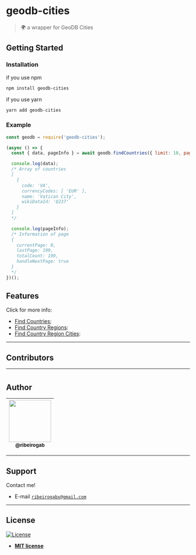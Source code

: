<!-- <h1 align="center">
<img src="https://i.ibb.co/WysD55S/geodb-cities.png" alt="GeoDB Cities" width="250"/>
</h1> -->

# geodb-cities

> 🌍  a wrapper for GeoDB Cities

## Getting Started

### Installation

if you use npm

```zsh
npm install geodb-cities
```

if you use yarn

```zsh
yarn add geodb-cities
```

### Example

```js
const geodb = require('geodb-cities');

(async () => {
  const { data, pageInfo } = await geodb.findCountries({ limit: 10, page: 0 })

  console.log(data);
  /* Array of countries
  [
    {
      code: 'VA',
      currencyCodes: [ 'EUR' ],
      name: 'Vatican City',
      wikiDataId: 'Q237'
    }
  ]
  */

  console.log(pageInfo);
  /* Information of page
  {
    currentPage: 0,
    lastPage: 199,
    totalCount: 199,
    handleNextPage: true
  }
  */
})();
```

## Features

Click for more info:

- [Find Countries]();
- [Find Country Regions]():
- [Find Country Region Cities]():

---

## Contributors

| <img width="115"> | <img width="115"> | <img width="115"> | <img width="115"> | <img width="115"> | <img width="115"> |
|:-:|:-:|:-:|:-:|:-:|:-:|

## Author

| [<img src="https://avatars3.githubusercontent.com/u/44847326?s=400&u=30a156f0a61f81eaa137cb286ed13e9527916039&v=4" width="115"><br><sub>@ribeirogab</sub>](https://github.com/ribeirogab) |
| :---: |

---

## Support

Contact me!

- E-mail <a href="mailto:ribeirogabx@gmail.com" target="_blank">`ribeirogabx@gmail.com`</a>

---

## License

[![License](http://img.shields.io/:license-mit-blue.svg?style=flat-square)](http://badges.mit-license.org)

- **[MIT license](http://opensource.org/licenses/mit-license.php)**
